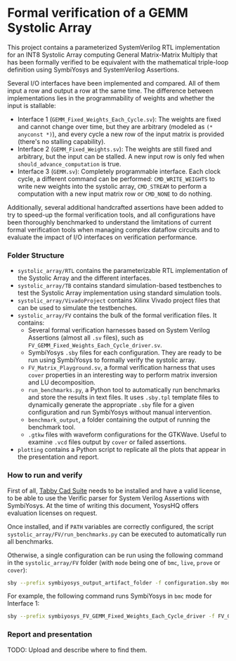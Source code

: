 # Formal verification of a GEMM Systolic Array

This project contains a parameterized SystemVerilog RTL implementation for an INT8 Systolic Array computing General Matrix-Matrix Multiply that has been formally verified to be equivalent with the mathematical triple-loop definition using SymbiYosys and SystemVerilog Assertions.

Several I/O interfaces have been implemented and compared. All of them input a row and output a row at the same time. The difference between implementations lies in the programmability of weights and whether the input is stallable:

- Interface 1 (`GEMM_Fixed_Weights_Each_Cycle.sv`): The weights are fixed and cannot change over time, but they are arbitrary (modeled as `(* anyconst *)`), and every cycle a new row of the input matrix is provided (there's no stalling capability).
- Interface 2 (`GEMM_Fixed_Weights.sv`): The weights are still fixed and arbitrary, but the input can be stalled. A new input row is only fed when `should_advance_computation` is true.
- Interface 3 (`GEMM.sv`): Completely programmable interface. Each clock cycle, a different command can be performed: `CMD_WRITE_WEIGHTS` to write new weights into the systolic array, `CMD_STREAM` to perform a computation with a new input matrix row or `CMD_NONE` to do nothing.

Additionally, several additional handcrafted assertions have been added to try to speed-up the formal verification tools, and all configurations have been thoroughly benchmarked to understand the limitations of current formal verification tools when managing complex dataflow circuits and to evaluate the impact of I/O interfaces on verification performance.

### Folder Structure

- `systolic_array/RTL` contains the parameterizable RTL implementation of the Systolic Array and the different interfaces.
- `systolic_array/TB` contains standard simulation-based testbenches to test the Systolic Array implementation using standard simulation tools.
- `systolic_array/VivadoProject` contains Xilinx Vivado project files that can be used to simulate the testbenches.
- `systolic_array/FV` contains the bulk of the formal verification files. It contains:
    - Several formal verification harnesses based on System Verilog Assertions (almost all `.sv` files), such as `FV_GEMM_Fixed_Weights_Each_Cycle_driver.sv`.
    - SymbiYosys `.sby` files for each configuration. They are ready to be run using SymbiYosys to formally verify the systolic array.
    - `FV_Matrix_Playground.sv`, a formal verification harness that uses `cover` properties in an interesting way to perform matrix inversion and LU decomposition.
    - `run_benchmarks.py`, a Python tool to automatically run benchmarks and store the results in text files. It uses `.sby.tpl` template files to dynamically generate the appropriate `.sby` file for a given configuration and run SymbiYosys without manual intervention. 
    - `benchmark_output`, a folder containing the output of running the benchmark tool.
    - `.gtkw` files with waveform configurations for the GTKWave. Useful to examine `.vcd` files output by `cover` or failed assertions.
- `plotting` contains a Python script to replicate all the plots that appear in the presentation and report.

### How to run and verify

First of all, [Tabby Cad Suite](https://www.yosyshq.com/tabby-cad-datasheet) needs to be installed and have a valid license, to be able to use the Verific parser for System Verilog Assertions with SymbiYosys. At the time of writing this document, YosysHQ offers evaluation licenses on request.

Once installed, and if `PATH` variables are correctly configured, the script `systolic_array/FV/run_benchmarks.py` can be executed to automatically run all benchmarks.

Otherwise, a single configuration can be run using the following command in the `systolic_array/FV` folder (with `mode` being one of `bmc`, `live`, `prove` or `cover`):

```bash
sby --prefix symbiyosys_output_artifact_folder -f configuration.sby mode
```

For example, the following command runs SymbiYosys in `bmc` mode for Interface 1: 

```bash
sby --prefix symbiyosys_FV_GEMM_Fixed_Weights_Each_Cycle_driver -f FV_GEMM_Fixed_Weights_Each_Cycle_driver.sby bmc
```

### Report and presentation

TODO: Upload and describe where to find them.